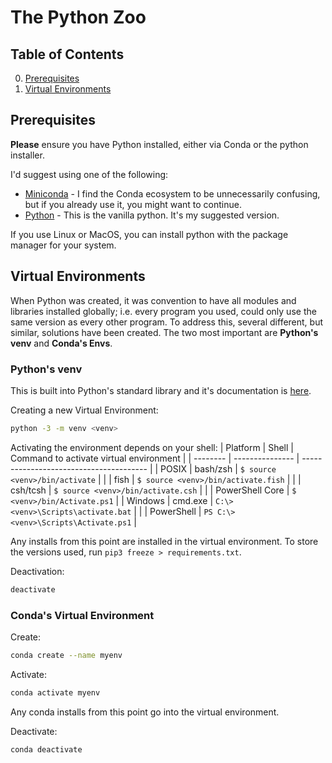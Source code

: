 # The Python Zoo


## Table of Contents

0. [Prerequisites](#Prerequisites)
1. [Virtual Environments](#Virtual-Environments)

## Prerequisites
__Please__ ensure you have Python installed, either via Conda or the python installer.

I'd suggest using one of the following:

* [Miniconda](https://docs.conda.io/en/main/miniconda.html) - I find the Conda ecosystem to be unnecessarily confusing, but if you already use it, you might want to continue.
* [Python](https://www.python.org/downloads/) - This is the vanilla python. It's my suggested version.

If you use Linux or MacOS, you can install python with the package manager for your system.

## Virtual Environments

When Python was created, it was convention to have all modules and libraries installed globally; i.e. every program you used, could only use the same version as every other program.
To address this, several different, but similar, solutions have been created.
The two most important are __Python's venv__ and __Conda's Envs__.


### Python's venv
This is built into Python's standard library and it's documentation is [here](https://docs.python.org/3/library/venv.html).

Creating a new Virtual Environment:
```bash
python -3 -m venv <venv>
```

Activating the environment depends on your shell:
| Platform | Shell           | Command to activate virtual environment |
| -------- | --------------- | --------------------------------------- |
| POSIX    | bash/zsh        | `$ source <venv>/bin/activate`          |
|          | fish            | `$ source <venv>/bin/activate.fish`     |
|          | csh/tcsh        | `$ source <venv>/bin/activate.csh`      |
|          | PowerShell Core | `$ <venv>/bin/Activate.ps1`             |
| Windows  | cmd.exe         | `C:\> <venv>\Scripts\activate.bat`      |
|          | PowerShell      | `PS C:\> <venv>\Scripts\Activate.ps1`   |


Any installs from this point are installed in the virtual environment.
To store the versions used, run `pip3 freeze > requirements.txt`.

Deactivation:
```bash
deactivate
```


### Conda's Virtual Environment

Create:
```bash
conda create --name myenv
```

Activate:
```bash
conda activate myenv
```

Any conda installs from this point go into the virtual environment.

Deactivate:
```bash
conda deactivate
```
